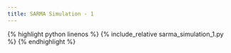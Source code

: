 ```yaml
---
title: SARMA Simulation - 1
---
```


{% highlight python linenos %}
{% include_relative sarma_simulation_1.py %}
{% endhighlight %}
